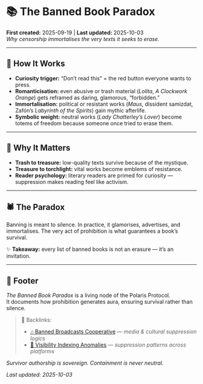 # 📚 The Banned Book Paradox  
**First created:** 2025-09-19 | **Last updated:** 2025-10-03  
*Why censorship immortalises the very texts it seeks to erase.*  

---

## 🍄 How It Works  
- **Curiosity trigger:** “Don’t read this” = the red button everyone wants to press.  
- **Romanticisation:** even abusive or trash material (*Lolita*, *A Clockwork Orange*) gets reframed as daring, glamorous, “forbidden.”  
- **Immortalisation:** political or resistant works (*Maus*, dissident samizdat, Zafón’s *Labyrinth of the Spirits*) gain mythic afterlife.  
- **Symbolic weight:** neutral works (*Lady Chatterley’s Lover*) become totems of freedom because someone once tried to erase them.  

---

## 🌿 Why It Matters  
- **Trash to treasure:** low-quality texts survive because of the mystique.  
- **Treasure to torchlight:** vital works become emblems of resistance.  
- **Reader psychology:** literary readers are primed for curiosity — suppression makes reading feel like activism.  

---

## 🕷️ The Paradox  
Banning is meant to silence. In practice, it glamorises, advertises, and immortalises. The very act of prohibition is what guarantees a book’s survival.  

✨ **Takeaway:** every list of banned books is not an erasure — it’s an invitation.  

---

## 🏮 Footer  

*The Banned Book Paradox* is a living node of the Polaris Protocol.  
It documents how prohibition generates aura, ensuring survival rather than silence.  

> 📡 Backlinks:  
> - [🎶 Banned Broadcasts Cooperative](./README.md) — *media & cultural suppression logics*  
> - [🔮 Visibility Indexing Anomalies](../../../Metadata_Sabotage_Network/Suppression_Layers/🔮_Visibility_Indexing_Anomalies/README.md) — *suppression patterns across platforms*  

*Survivor authorship is sovereign. Containment is never neutral.*  

_Last updated: 2025-10-03_  
